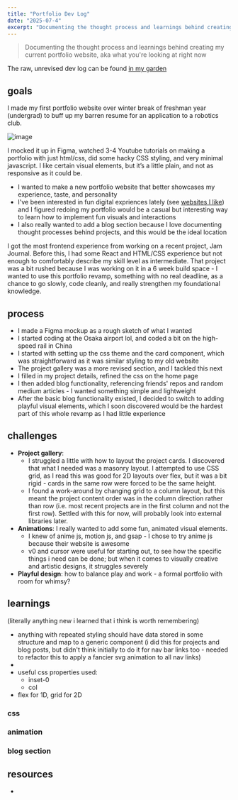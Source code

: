 ```yaml
---
title: "Portfolio Dev Log"
date: "2025-07-4"
excerpt: "Documenting the thought process and learnings behind creating my current portfolio website"
---
```


> Documenting the thought process and learnings behind creating my current portfolio website, aka what you're looking at right now

The raw, unrevised dev log can be found [in my garden](https://jennypng.netlify.app/software-projects/portfolio-revamp)

## goals
I made my first portfolio website over winter break of freshman year (undergrad) to buff up my barren resume for an application to a robotics club.

![image](https://jennypng.netlify.app/images/Pasted-image-20250408210613.png)

I mocked it up in Figma, watched 3-4 Youtube tutorials on making a portfolio with just html/css, did some hacky CSS styling, and very minimal javascript. I like certain visual elements, but it’s a little plain, and not as responsive as it could be.

- I wanted to make a new portfolio website that better showcases my experience, taste, and personality
- I've been interested in fun digital expriences lately (see [websites I like](https://jennypng.netlify.app/cs-concepts/websites-i-really-like)) and I figured redoing my portfolio would be a casual but interesting way to learn how to implement fun visuals and interactions
- I also really wanted to add a blog section because I love documenting thought processes behind projects, and this would be the ideal location


I got the most frontend experience from working on a recent project, Jam Journal. Before this, I had some React and HTML/CSS experience
but not enough to comfortably describe my skill level as intermediate. That project was a bit rushed because I was working on it in a 
6 week build space - I wanted to use this portfolio revamp, something with no real deadline, as a chance to go slowly, code cleanly, and really strengthen
my foundational knowledge.

## process
- I made a Figma mockup as a rough sketch of what I wanted
- I started coding at the Osaka airport lol, and coded a bit on the high-speed rail in China
- I started with setting up the css theme and the card component, which was straightforward as it was similar styling to my old website
- The project gallery was a more revised section, and I tackled this next
- I filled in my project details, refined the css on the home page
- I then added blog functionality, referencing friends' repos and random medium articles - I wanted something simple and lightweight
- After the basic blog functionality existed, I decided to switch to adding playful visual elements, which I soon discovered would be the hardest part of this whole revamp as I had little experience


## challenges
- **Project gallery**: 
    - I struggled a little with how to layout the project cards. I discovered that what I needed was a masonry layout. I attempted to use CSS grid,
as I read this was good for 2D layouts over flex, but it was a bit rigid - cards in the same row were forced to be the same height. 
    - I found a work-around by changing grid to a column layout, but this meant the project content order was in the column direction rather than row (i.e. most recent projects are in the first column and not the first row). Settled with this for now, will probably look into external libraries later.
- **Animations**: I really wanted to add some fun, animated visual elements. 
    - I knew of anime js, motion js, and gsap - I chose to try anime js because their website is awesome
    - v0 and cursor were useful for starting out, to see how the specific things i need can be done; but when it comes to visually creative and artistic designs, it struggles severely
- **Playful design**: how to balance play and work - a formal portfolio with room for whimsy?

## learnings
(literally anything new i learned that i think is worth remembering)

- anything with repeated styling should have data stored in some structure and map to a generic component (i did this for projects and blog posts, but didn't think initially to do it for nav bar links too - needed to refactor this to apply a fancier svg animation to all nav links)
- 
- useful css properties used: 
    - inset-0
    - col
- flex for 1D, grid for 2D


### css

### animation

### blog section



## resources
- 